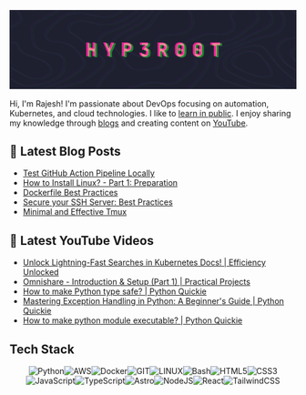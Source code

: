 ![Banner](./assets/animated_banner.gif)

Hi, I'm Rajesh! I'm passionate about DevOps focusing on automation, Kubernetes, and cloud technologies. I like to [learn in public](https://rosetta.hyperoot.dev/). I enjoy sharing my knowledge through [blogs](https://hyperoot.dev/) and creating content on [YouTube](https://www.youtube.com/@hyp3r00t).

## 📖 Latest Blog Posts
- [Test GitHub Action Pipeline Locally](https://hyperoot.dev/article/test-github-action-pipeline-locally/)
- [How to Install Linux? - Part 1: Preparation](https://hyperoot.dev/article/how-to-install-linux-part-1-preparation/)
- [Dockerfile Best Practices](https://hyperoot.dev/article/dockerfile-best-practices/)
- [Secure your SSH Server: Best Practices](https://hyperoot.dev/article/securing-ssh-server/)
- [Minimal and Effective Tmux](https://hyperoot.dev/article/minimal-and-effective-tmux/)

## 🎥 Latest YouTube Videos

- [Unlock Lightning-Fast Searches in Kubernetes Docs! | Efficiency Unlocked](https://www.youtube.com/watch?v=vKvItF9I9Qw)
- [Omnishare - Introduction &amp; Setup (Part 1) | Practical Projects](https://www.youtube.com/watch?v=Qe6tOWsu4o4)
- [How to make Python type safe? | Python Quickie](https://www.youtube.com/watch?v=0GykkEEOxkA)
- [Mastering Exception Handling in Python: A Beginner&#39;s Guide | Python Quickie](https://www.youtube.com/watch?v=zYW3f9kMwbA)
- [How to make python module executable? | Python Quickie](https://www.youtube.com/watch?v=sXtd6Ec_osw)


## Tech Stack
<div align="center">
<img src="https://img.shields.io/badge/python-3776AB.svg?style=for-the-badge&logo=css3&logoColor=white" alt="Python"/><img src="https://img.shields.io/badge/AWS-FF9900.svg?style=for-the-badge&logo=amazonwebservices&logoColor=white" alt="AWS"/><img src="https://img.shields.io/badge/docker-0db7ed.svg?style=for-the-badge&logo=docker&logoColor=white" alt="Docker"/><img src="https://img.shields.io/badge/Git-fc6d26?style=for-the-badge&logo=git&logoColor=white" alt="GIT"/><img src="https://img.shields.io/badge/Linux-FCC624?style=for-the-badge&logo=linux&logoColor=black" alt="LINUX"/><img src="https://img.shields.io/badge/Bash-4EAA25?style=for-the-badge&logo=gnubash&logoColor=black" alt="Bash"/><img src="https://img.shields.io/badge/html5-E34F26.svg?style=for-the-badge&logo=html5&logoColor=white" alt="HTML5"/><img src="https://img.shields.io/badge/css3-1572B6.svg?style=for-the-badge&logo=css3&logoColor=white" alt="CSS3"/><img src="https://img.shields.io/badge/javascript-323330.svg?style=for-the-badge&logo=javascript&logoColor=F7DF1E" alt="JavaScript"/><img src="https://img.shields.io/badge/typescript-007ACC.svg?style=for-the-badge&logo=typescript&logoColor=white" alt="TypeScript"/><img src="https://img.shields.io/badge/astro-BC52EE.svg?style=for-the-badge&logo=astro&logoColor=white" alt="Astro"/><img src="https://img.shields.io/badge/node.js-6DA55F?style=for-the-badge&logo=node.js&logoColor=white" alt="NodeJS"/><img src="https://img.shields.io/badge/react-20232a.svg?style=for-the-badge&logo=react&logoColor=61DAFB" alt="React"/><img src="https://img.shields.io/badge/tailwindcss-38B2AC.svg?style=for-the-badge&logo=tailwind-css&logoColor=white" alt="TailwindCSS"/>
</div>